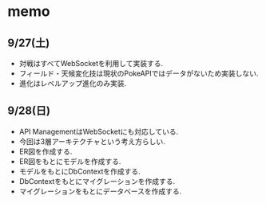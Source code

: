 # memo

## 9/27(土)

- 対戦はすべてWebSocketを利用して実装する.
- フィールド・天候変化技は現状のPokeAPIではデータがないため実装しない.
- 進化はレベルアップ進化のみ実装.

## 9/28(日)

- API ManagementはWebSocketにも対応している.
- 今回は3層アーキテクチャという考え方らしい.
- ER図を作成する.
- ER図をもとにモデルを作成する.
- モデルをもとにDbContextを作成する.
- DbContextをもとにマイグレーションを作成する.
- マイグレーションをもとにデータベースを作成する.
